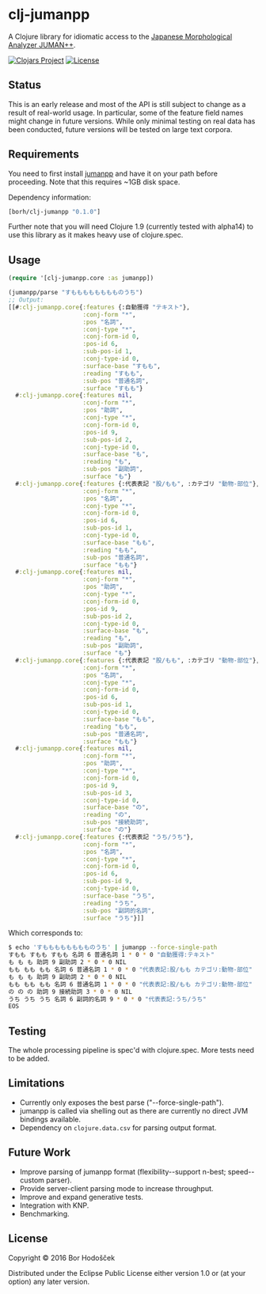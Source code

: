 # clj-jumanpp

A Clojure library for idiomatic access to the [Japanese Morphological Analyzer JUMAN++](http://nlp.ist.i.kyoto-u.ac.jp/index.php?JUMAN++).

[![Clojars Project](https://img.shields.io/clojars/v/clj-jumanpp.svg)](https://clojars.org/clj-jumanpp)
[![License](https://img.shields.io/badge/License-EPL%201.0-red.svg)](https://opensource.org/licenses/EPL-1.0)

## Status

This is an early release and most of the API is still subject to change as a result of real-world usage. In particular, some of the feature field names might change in future versions. While only minimal testing on real data has been conducted, future versions will be tested on large text corpora.

## Requirements

You need to first install [jumanpp](https://github.com/ku-nlp/jumanpp) and have it on your path before proceeding. Note that this requires ~1GB disk space.

Dependency information:

```clojure
[borh/clj-jumanpp "0.1.0"]
```

Further note that you will need Clojure 1.9 (currently tested with alpha14) to use this library as it makes heavy use of clojure.spec.

## Usage

```clojure
(require '[clj-jumanpp.core :as jumanpp])

(jumanpp/parse "すもももももももものうち")
;; Output:
[[#:clj-jumanpp.core{:features {:自動獲得 "テキスト"},
                     :conj-form "*",
                     :pos "名詞",
                     :conj-type "*",
                     :conj-form-id 0,
                     :pos-id 6,
                     :sub-pos-id 1,
                     :conj-type-id 0,
                     :surface-base "すもも",
                     :reading "すもも",
                     :sub-pos "普通名詞",
                     :surface "すもも"}
  #:clj-jumanpp.core{:features nil,
                     :conj-form "*",
                     :pos "助詞",
                     :conj-type "*",
                     :conj-form-id 0,
                     :pos-id 9,
                     :sub-pos-id 2,
                     :conj-type-id 0,
                     :surface-base "も",
                     :reading "も",
                     :sub-pos "副助詞",
                     :surface "も"}
  #:clj-jumanpp.core{:features {:代表表記 "股/もも", :カテゴリ "動物-部位"},
                     :conj-form "*",
                     :pos "名詞",
                     :conj-type "*",
                     :conj-form-id 0,
                     :pos-id 6,
                     :sub-pos-id 1,
                     :conj-type-id 0,
                     :surface-base "もも",
                     :reading "もも",
                     :sub-pos "普通名詞",
                     :surface "もも"}
  #:clj-jumanpp.core{:features nil,
                     :conj-form "*",
                     :pos "助詞",
                     :conj-type "*",
                     :conj-form-id 0,
                     :pos-id 9,
                     :sub-pos-id 2,
                     :conj-type-id 0,
                     :surface-base "も",
                     :reading "も",
                     :sub-pos "副助詞",
                     :surface "も"}
  #:clj-jumanpp.core{:features {:代表表記 "股/もも", :カテゴリ "動物-部位"},
                     :conj-form "*",
                     :pos "名詞",
                     :conj-type "*",
                     :conj-form-id 0,
                     :pos-id 6,
                     :sub-pos-id 1,
                     :conj-type-id 0,
                     :surface-base "もも",
                     :reading "もも",
                     :sub-pos "普通名詞",
                     :surface "もも"}
  #:clj-jumanpp.core{:features nil,
                     :conj-form "*",
                     :pos "助詞",
                     :conj-type "*",
                     :conj-form-id 0,
                     :pos-id 9,
                     :sub-pos-id 3,
                     :conj-type-id 0,
                     :surface-base "の",
                     :reading "の",
                     :sub-pos "接続助詞",
                     :surface "の"}
  #:clj-jumanpp.core{:features {:代表表記 "うち/うち"},
                     :conj-form "*",
                     :pos "名詞",
                     :conj-type "*",
                     :conj-form-id 0,
                     :pos-id 6,
                     :sub-pos-id 9,
                     :conj-type-id 0,
                     :surface-base "うち",
                     :reading "うち",
                     :sub-pos "副詞的名詞",
                     :surface "うち"}]]
```

Which corresponds to:

```bash
$ echo 'すもももももももものうち' | jumanpp --force-single-path
すもも すもも すもも 名詞 6 普通名詞 1 * 0 * 0 "自動獲得:テキスト"
も も も 助詞 9 副助詞 2 * 0 * 0 NIL
もも もも もも 名詞 6 普通名詞 1 * 0 * 0 "代表表記:股/もも カテゴリ:動物-部位"
も も も 助詞 9 副助詞 2 * 0 * 0 NIL
もも もも もも 名詞 6 普通名詞 1 * 0 * 0 "代表表記:股/もも カテゴリ:動物-部位"
の の の 助詞 9 接続助詞 3 * 0 * 0 NIL
うち うち うち 名詞 6 副詞的名詞 9 * 0 * 0 "代表表記:うち/うち"
EOS
```

## Testing

The whole processing pipeline is spec'd with clojure.spec. More tests need to be added.

## Limitations

-   Currently only exposes the best parse ("--force-single-path").
-   jumanpp is called via shelling out as there are currently no direct JVM bindings available.
-   Dependency on `clojure.data.csv` for parsing output format.

## Future Work

-   Improve parsing of jumanpp format (flexibility--support n-best; speed--custom parser).
-   Provide server-client parsing mode to increase throughput.
-   Improve and expand generative tests.
-   Integration with KNP.
-   Benchmarking.

## License

Copyright © 2016 Bor Hodošček

Distributed under the Eclipse Public License either version 1.0 or (at your option) any later version.
